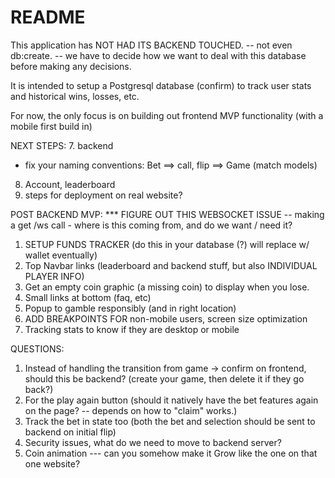 # README

This application has NOT HAD ITS BACKEND TOUCHED.
-- not even db:create.
-- we have to decide how we want to deal with this database before making any decisions.

It is intended to setup a Postgresql database (confirm) to track user stats and historical wins, losses, etc.

For now, the only focus is on building out frontend MVP functionality (with a mobile first build in)



NEXT STEPS:
7. backend
   - fix your naming conventions: Bet ==> call, flip ==> Game (match models)
8. Account, leaderboard
9. steps for deployment on real website?


POST BACKEND MVP:
*** FIGURE OUT THIS WEBSOCKET ISSUE -- making a get /ws call - where is this coming from, and do we want / need it?
1. SETUP FUNDS TRACKER (do this in your database (?) will replace w/ wallet eventually)
5. Top Navbar links (leaderboard and backend stuff, but also INDIVIDUAL PLAYER INFO)
1. Get an empty coin graphic (a missing coin) to display when you lose.
5. Small links at bottom (faq, etc)
6. Popup to gamble responsibly (and in right location)
7. ADD BREAKPOINTS FOR non-mobile users, screen size optimization
8. Tracking stats to know if they are desktop or mobile

QUESTIONS:
1. Instead of handling the transition from game -> confirm on frontend, should this be backend? (create your game, then delete it if they go back?)
2. For the play again button (should it natively have the bet features again on the page? -- depends on how to "claim" works.)
3. Track the bet in state too (both the bet and selection should be sent to backend on initial flip)
4. Security issues, what do we need to move to backend server?
5. Coin animation --- can you somehow make it Grow like the one on that one website?